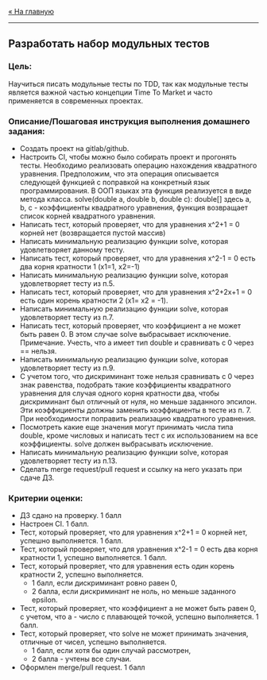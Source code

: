 [« На главную](../../README.md)

---

## Разработать набор модульных тестов

### Цель:
Научиться писать модульные тесты по TDD, так как модульные тесты является важной частью концепции Time To Market и часто применяется в современных проектах.

### Описание/Пошаговая инструкция выполнения домашнего задания:
- Создать проект на gitlab/github.
- Настроить CI, чтобы можно было собирать проект и прогонять тесты.
Необходимо реализовать операцию нахождения квадратного уравнения. Предположим, что эта операция описывается следующей функцией c поправкой на конкретный язык программирования. В ООП языках эта функция реализуется в виде метода класса.
solve(double a, double b, double c): double[]
здесь a, b, c - коэффициенты квадратного уравнения, функция возвращает список корней квадратного уравнения.
- Написать тест, который проверяет, что для уравнения x^2+1 = 0 корней нет (возвращается пустой массив)
- Написать минимальную реализацию функции solve, которая удовлетворяет данному тесту.
- Написать тест, который проверяет, что для уравнения x^2-1 = 0 есть два корня кратности 1 (x1=1, x2=-1)
- Написать минимальную реализацию функции solve, которая удовлетворяет тесту из п.5.
- Написать тест, который проверяет, что для уравнения x^2+2x+1 = 0 есть один корень кратности 2 (x1= x2 = -1).
- Написать минимальную реализацию функции solve, которая удовлетворяет тесту из п.7.
- Написать тест, который проверяет, что коэффициент a не может быть равен 0. В этом случае solve выбрасывает исключение.
Примечание. Учесть, что a имеет тип double и сравнивать с 0 через == нельзя.
- Написать минимальную реализацию функции solve, которая удовлетворяет тесту из п.9.
- С учетом того, что дискриминант тоже нельзя сравнивать с 0 через знак равенства, подобрать такие коэффициенты квадратного уравнения для случая одного корня кратности два, чтобы дискриминант был отличный от нуля, но меньше заданного эпсилон. Эти коэффициенты должны заменить коэффициенты в тесте из п. 7.
При необходимости поправить реализацию квадратного уравнения.
- Посмотреть какие еще значения могут принимать числа типа double, кроме числовых и написать тест с их использованием на все коэффициенты. solve должен выбрасывать исключение.
- Написать минимальную реализацию функции solve, которая удовлетворяет тесту из п.13.
- Сделать merge request/pull request и ссылку на него указать при сдаче ДЗ.

### Критерии оценки:
- ДЗ сдано на проверку. 1 балл
- Настроен CI. 1 балл.
- Тест, который проверяет, что для уравнения x^2+1 = 0 корней нет, успешно выполняется. 1 балл.
- Тест, который проверяет, что для уравнения x^2-1 = 0 есть два корня кратности 1, успешно выполняется. 1 балл.
- Тест, который проверяет, что для уравнения есть один корень кратности 2, успешно выполняется. 
  - 1 балл, если дискриминант ровно равен 0,
  - 2 балла, если дискриминант не ноль, но меньше заданного epsilon.
- Тест, который проверяет, что коэффициент a не может быть равен 0, с учетом, что a - число с плавающей точкой, успешно выполняется. 1 балл.
- Тест, который проверяет, что solve не может принимать значения, отличные от чиcел, успешно выполняется.
  - 1 балл, если хотя бы один случай рассмотрен,
  - 2 балла - учтены все случаи.
- Оформлен merge/pull request. 1 балл
